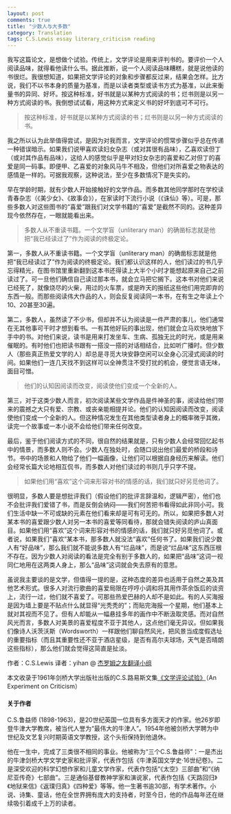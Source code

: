 ```yaml
---
layout: post
comments: true
title: "少数人与大多数"
category: Translation
tags: C.S.Lewis essay literary_criticism reading
---
```


我写这篇论文，是想做个试验。传统上，文学评论是用来评判书的。要评价一个人阅读品味，就得看他读什么书。据此推断，说一个人阅读品味糟糕，就是说他读的书很烂。我很想知道，如果把文学评论的对象和步骤都反过来，结果会怎样。比方说，我们不以书本身的质量为基准，而是以读者类型或读书方式为基准，以此来衡量书的异同、好坏。按这种标准，好书就是以某种方式阅读的书；烂书则是以另一种方式阅读的书。我倒想试试看，用这种方式来定义书的好坏到底可不可行。

>按这种标准，好书就是以某种方式阅读的书；烂书则是以另一种方式阅读的书。

我之所以认为此举值得尝试，是因为对我而言，文学评论的惯常步骤似乎总在传递一种错误暗示。如果我们说甲喜欢读妇女杂志（或对其很有品味），乙喜欢读但丁（或对其作品有品味），这给人的感觉似乎是甲对妇女杂志的喜爱和乙对但丁的喜爱是同一码事。即便甲、乙喜爱的对象风马牛不相及，但他们对所喜爱之物表达的感情是一样的。可据我观察，这种说法，至少在多数情况下是失实的。

早在学龄时期，就有少数人开始接触好的文学作品。而多数其他同学那时在学校读青春杂志（《美少女》、《故事会》），在家读时下流行小说（《诛仙》等）。可是，那些多数人对这些图书的“喜爱”跟我们对文学书籍的“喜爱”是截然不同的。这种差异现今依然存在，一眼就能看出来。

>多数人从不重读书籍。一个文学盲（unliterary man）的确凿标志就是他把“我已经读过了”作为阅读的终极定论。

第一，多数人从不重读书籍。一个文学盲（unliterary man）的确凿标志就是他把“我已经读过了”作为阅读的终极定论。我们都认识这样的人，他们读过的书几乎忘得精光，在图书馆里重新翻到这本书还得读上大半个小时才能想起原来自己之前读过了。可一旦他们确信自己读过那本书，就会立马把它搁下。这本书对他们来说已经死了，就像烧尽的火柴，用过的火车票，或是昨天的报纸这些他们用完即弃的东西一般。而那些阅读伟大作品的人，则会反复阅读同一本书，在有生之年读上个10、20甚至30遍。

第二，多数人，虽然读了不少书，但却并不认为阅读是一件严肃的事儿，他们通常在无其他事可干时才想到看书。一有其他好玩的事出现，他们就会立马欢快地放下手中的书。对他们来说，读书是用来打发坐车、生病、孤独无比的时光，或是用来催眠的。有时他们也把读书跟有一搭没一搭的对话相结合，比如听广播时。但少数人（那些真正热爱文学的人）却总是寻觅大块安静空闲可以全身心沉浸式阅读的时间。如果他们一连几天找不到这样可以全神贯注不受打扰的机会，便觉言语无味，面目可憎。

>他们的认知因阅读而改变，阅读使他们变成一个全新的人。

第三，对于这类少数人而言，初次阅读某些文学作品是件神圣的事，阅读给他们带来的震撼之大只有爱、宗教、或丧亲能相提并论。他们的认知因阅读而改变，阅读使他们变成一个全新的人。但这种情况发生在其他类型读者身上的概率微乎其微，读完一个故事或一本小说不会给他们带来任何改变。

最后，鉴于他们阅读方式的不同，很自然的结果就是，只有少数人会经常回忆起书中的情景，而多数人则不会。少数人在独处时，会随口说出他们最爱的桥段和诗节。书中的场景和人物给了他们一幅画像，让他们可以根据自身经历来解读。他们会经常长篇大论地相互侃书，而多数人对他们读过的书则几乎只字不提。

>如果他们用“喜欢”这个词来形容对书的情感的话，我们就只好另觅他词了。

很明显，多数人要是想批评我们（假设他们的批评言辞温和，逻辑严密），他们也不会批评我们爱错了书，而是反倒会纳闷——我们何苦把书看得如此非同小可。我们生活中缺一不可或缺的元素在他们看来却是可有可无的。所以，如果把多数人对某本书的喜爱跟少数人对另一本书的喜爱等同看待，那就会错失阅读的庐山真面目。如果他们用“喜欢”这个词来形容对书的情感的话，我们就只好另觅他词了。或者说，如果我们“喜欢”某本书，那多数人就没法“喜欢”任何书了。如果我们说少数人有“好品味”，那么我们就不能说多数人有“烂品味”，而是说“烂品味”这东西压根不存在。因为少数人对阅读的看法是完全有别于多数人的，如果把“品味”这词一视同仁地用在这两类人身上，那么“品味”这词就会失去原有的意思。

虽说我主要谈的是文学，但值得一提的是，这种态度的差异也适用于自然之美及其他艺术形式。很多人对流行歌曲的喜爱局限在哼哼小调和将其用作茶余饭后的谈资上，流行一过，他们就不喜爱了。可那些热爱巴赫的人却不是如此。有的人买海报是因为墙上要是不贴点什么就显得“光秃秃的”；而贴完海报一个星期，他们基本上就对其视而不见了。但有人却能从一幅悬挂多年的画作中不断汲取灵感。而对自然风光而言，多数人对美景的喜爱程度不亚于其他人，这点他们毫无异议。但如果我们像诗人沃茨沃斯（Wordsworth）一样跟他们聊自然风光，把风景当成度假选址的重要指标（而且其重要性还不亚于酒店星级，是否有高尔夫球场，天气是否晴朗这些指标），那么他们就会觉得这简直是扯淡。

作者：C.S.Lewis
译者：yihan @ [杰罗姆之友翻译小组](http://i.youku.com/jeromefellows)

本文收录于1961年剑桥大学出版社出版的C.S.路易斯文集[《文学评论试验》](http://book.douban.com/subject/10597196/)（An Experiment on Criticism）

#### 关于作者
C.S.鲁益师 (1898-1963)，是20世纪英国一位具有多方面天才的作家。他26岁即登牛津大学教席，被当代人誉为“最伟大的牛津人”。1954年他被剑桥大学聘为中世纪及文艺复兴时期英语文学教授，这个头衔保持到他退休。

他在一生中，完成了三类很不相同的事业。他被称为“三个C.S.鲁益师”：一是杰出的牛津剑桥大学文学史家和批评家，代表作包括《牛津英国文学史·16世纪卷》。二是深受欢迎的科学幻想作家和儿童文学作家，代表作包括“《太空》三部曲”和“《纳尼亚传奇》七部曲”。三是通俗基督教神学家和演说家，代表作包括《天路回归》《地狱来信》《返璞归真》《四种爱》等等。他一生著书逾30部，有学术著作。小说、诗集、童话，他在全世界拥有庞大的支持者，时至今日，他的作品每年还在继续吸引着成千上万的读者。
